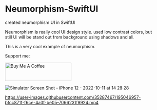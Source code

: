 # Neumorphism-SwiftUI
created neumorphism UI in SwiftUI


Neumorphism is really cool UI design style. used low contrast colors, but still UI will be stand out from background using shadows and all.

This is a very cool example of neumorphism.

Support me:

<a href="https://www.buymeacoffee.com/pratik28" target="_blank"><img src="https://cdn.buymeacoffee.com/buttons/v2/default-yellow.png" alt="Buy Me A Coffee" style="height: 60px !important;width: 217px !important;" ></a>

![Simulator Screen Shot - iPhone 12 - 2022-10-11 at 14 28 28](https://user-images.githubusercontent.com/35287467/195046245-af0de5ac-12e6-4600-9e7e-7c0c30217007.png)



https://user-images.githubusercontent.com/35287467/195046957-bfcc871f-f6ce-4a0f-be05-7066231f9924.mp4

